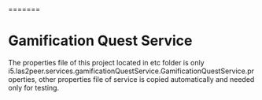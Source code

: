 
=======
# Gamification Quest Service

The properties file of this project located in etc folder is only i5.las2peer.services.gamificationQuestService.GamificationQuestService.properties, other properties file of service is copied automatically and needed only for testing.